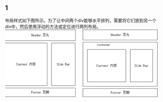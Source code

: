## 1

布局样式如下图所示。为了让中间两个div能够水平排列，需要将它们放到另一个div中，然后使用浮动的方法或定位进行两列布局。
![输入图片说明](/imgs/2024-05-16/tWLvHg6jD8SuKpnm.jpeg)
<!--stackedit_data:
eyJoaXN0b3J5IjpbMTk0ODcyMDAxMV19
-->